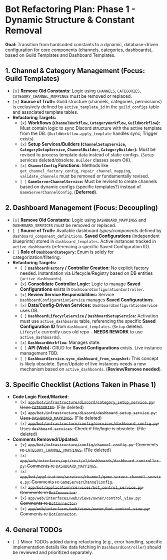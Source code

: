 # Bot Refactoring Plan: Phase 1 - Dynamic Structure & Constant Removal

**Goal:** Transition from hardcoded constants to a dynamic, database-driven configuration for core components (channels, categories, dashboards), based on Guild Templates and Dashboard Templates.

## 1. Channel & Category Management (Focus: Guild Templates)

*   `[x]` **Remove Old Constants:** Logic using `CHANNELS`, `CATEGORIES`, `CATEGORY_CHANNEL_MAPPINGS` must be removed or replaced.
*   `[x]` **Source of Truth:** Guild structure (channels, categories, permissions) is exclusively defined by `active_template_id` in the `guild_configs` table and associated template tables.
*   **Refactoring Targets:**
    *   `[x]` **Workflows (`ChannelWorkflow`, `CategoryWorkflow`, `GuildWorkflow`):** Must contain logic to sync Discord structure with the active template from the DB. (`GuildWorkflow.apply_template` handles sync; Trigger exists).
    *   `[x]` **Setup Services/Builders (`ChannelSetupService`, `CategorySetupService`, `ChannelBuilder`, `CategoryBuilder`):** Must be revised to process template data instead of static configs. (`Setup` services deleted/obsolete. `Builder` classes seem OK).
    *   `[x]` **`ChannelConfig` Functions:** Methods like `get_channel_factory_config`, `repair_channel_mapping`, `validate_channels` must be removed or fundamentally revised.
    *   `[ ]` **`GameServerChannelService`:** Must be revised to create channels based on dynamic configs (specific templates?) instead of `GameServerChannelConfig`. (**Deferred**).

## 2. Dashboard Management (Focus: Decoupling)

*   `[x]` **Remove Old Constants:** Logic using `DASHBOARD_MAPPINGS` and `DASHBOARD_SERVICES` must be removed or replaced.
*   `[ ]` **Source of Truth:** Available dashboard *types/components* defined by `dashboard_component_definitions`. **Saved Configurations** (independent blueprints) stored in `dashboard_templates`. Active instances tracked in `active_dashboards` (referencing a specific Saved Configuration ID).
*   `[ ]` **Role of `DashboardCategory`:** Enum is solely for categorization/filtering.
*   **Refactoring Targets:**
    *   `[ ]` **`DashboardFactory` / Controller Creation:** No explicit factory needed. Instantiation via Lifecycle/Registry based on DB entities (`active_dashboards`).
    *   `[x]` **Consolidate Controller Logic:** Logic to manage **Saved Configurations** exists in `DashboardConfigurationController`.
    *   `[x]` **Review Service Responsibilities:** Service `DashboardConfigurationService` manages **Saved Configurations**.
    *   `[x]` **Data/Config-Driven Services:** `DashboardConfigurationService` uses DB.
    *   `[ ]` **`DashboardLifecycleService` / `DashboardSetupService`:** Activation must use `active_dashboards` table, referencing the specific **Saved Configuration ID** from `dashboard_templates`. (`Setup` deleted. `Lifecycle` currently uses old repo - **NEEDS REWORK** to use `active_dashboards`).
    *   `[x]` **`DashboardWorkflow`:** Manages state.
    *   `[ ]` **API (Web):** CRUD for **Saved Configurations** exists. Live instance management TBD.
    *   `[ ]` **`DashboardService.sync_dashboard_from_snapshot`:** This concept is likely obsolete. Sync/Update of live instances needs a new mechanism based on `active_dashboards`. (**Review/Remove needed**).

## 3. Specific Checklist (Actions Taken in Phase 1)

*   **Code Logic Fixed/Marked:**
    *   `[x]` ~~`app/bot/infrastructure/discord/category_setup_service.py`: Uses `CATEGORIES`.~~ (File deleted)
    *   `[x]` ~~`app/bot/infrastructure/discord/dashboard_setup_service.py`: Uses `DASHBOARD_MAPPINGS`.~~ (File deleted)
    *   `[x]` ~~`app/bot/infrastructure/config/services/dashboard_config.py`: Uses `dashboard_services`. Check if file/logic is obsolete.~~ (File deleted)
*   **Comments Removed/Updated:**
    *   `[x]` ~~`app/bot/infrastructure/config/channel_config.py`: Comments re `CATEGORY_CHANNEL_MAPPINGS`.~~ (File deleted)
    *   `[x]` ~~`app/web/interfaces/api/rest/v1/dashboards/dashboard_controller.py`: Comments re `DASHBOARD_MAPPINGS`.~~
    *   `[x]` ~~`app/bot/application/services/channel/game_server_channel_service.py`: Comments re `GameServerChannelConfig`.~~
    *   `[x]` ~~`app/bot/application/services/bot_control_service.py`: Comments re `BotConnector`.~~
    *   `[x]` ~~`app/web/interfaces/web/views/owner/control_view.py`: Comments re `BotConnector`.~~
    *   `[x]` ~~`app/web/interfaces/web/views/owner/bot_control_view.py`: Comments re `BotConnector`.~~

## 4. General TODOs

*   `[ ]` Minor TODOs added during refactoring (e.g., error handling, specific implementation details like data fetching in `DashboardController`) should be reviewed and prioritized separately.
